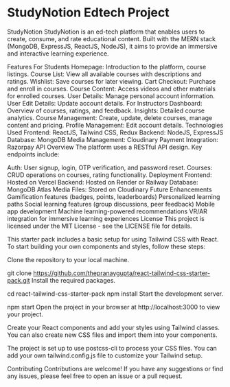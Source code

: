 # StudyNotion Edtech Project



StudyNotion
StudyNotion is an ed-tech platform that enables users to create, consume, and rate educational content. Built with the MERN stack (MongoDB, ExpressJS, ReactJS, NodeJS), it aims to provide an immersive and interactive learning experience.

Features
For Students
Homepage: Introduction to the platform, course listings.
Course List: View all available courses with descriptions and ratings.
Wishlist: Save courses for later viewing.
Cart Checkout: Purchase and enroll in courses.
Course Content: Access videos and other materials for enrolled courses.
User Details: Manage personal account information.
User Edit Details: Update account details.
For Instructors
Dashboard: Overview of courses, ratings, and feedback.
Insights: Detailed course analytics.
Course Management: Create, update, delete courses, manage content and pricing.
Profile Management: Edit account details.
Technologies Used
Frontend: ReactJS, Tailwind CSS, Redux
Backend: NodeJS, ExpressJS
Database: MongoDB
Media Management: Cloudinary
Payment Integration: Razorpay
API Overview
The platform uses a RESTful API design. Key endpoints include:

Auth: User signup, login, OTP verification, and password reset.
Courses: CRUD operations on courses, rating functionality.
Deployment
Frontend: Hosted on Vercel
Backend: Hosted on Render or Railway
Database: MongoDB Atlas
Media Files: Stored on Cloudinary
Future Enhancements
Gamification features (badges, points, leaderboards)
Personalized learning paths
Social learning features (group discussions, peer feedback)
Mobile app development
Machine learning-powered recommendations
VR/AR integration for immersive learning experiences
License
This project is licensed under the MIT License - see the LICENSE file for details.

This starter pack includes a basic setup for using Tailwind CSS with React. To start building your own components and styles, follow these steps:

Clone the repository to your local machine.

git clone https://github.com/thepranaygupta/react-tailwind-css-starter-pack.git
Install the required packages.

cd react-tailwind-css-starter-pack
npm install
Start the development server.

npm start
Open the project in your browser at http://localhost:3000 to view your project.

Create your React components and add your styles using Tailwind classes. You can also create new CSS files and import them into your components.

The project is set up to use postcss-cli to process your CSS files. You can add your own tailwind.config.js file to customize your Tailwind setup.

Contributing
Contributions are welcome! If you have any suggestions or find any issues, please feel free to open an issue or a pull request.
